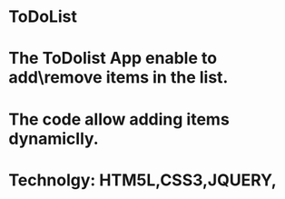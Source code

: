 # ToDoList
# The ToDolist App enable to add\remove items in the list. 
# The code allow adding items dynamiclly. 
# Technolgy: HTM5L,CSS3,JQUERY, 
